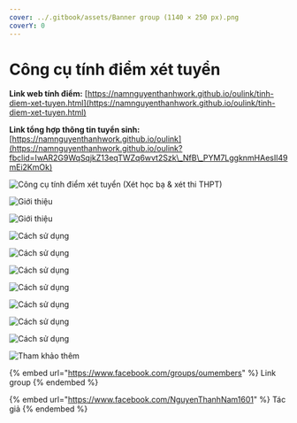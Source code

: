 ```yaml
---
cover: ../.gitbook/assets/Banner group (1140 × 250 px).png
coverY: 0
---
```


# Công cụ tính điểm xét tuyển

**Link web tính điểm:** [https://namnguyenthanhwork.github.io/oulink/tinh-diem-xet-tuyen.html](https://namnguyenthanhwork.github.io/oulink/tinh-diem-xet-tuyen.html)

**Link tổng hợp thông tin tuyển sinh:** [https://namnguyenthanhwork.github.io/oulink](https://namnguyenthanhwork.github.io/oulink?fbclid=IwAR2G9WqSqjkZ13eqTWZq6wvt2Szk\_NfB\_PYM7LggknmHAesIl49mEi2KmOk)

![Công cụ tính điểm xét tuyển (Xét học bạ & xét thi THPT)](../.gitbook/assets/1.png)

![Giới thiệu](../.gitbook/assets/2.png)

![Giới thiệu](../.gitbook/assets/3.png)

![Cách sử dụng](../.gitbook/assets/4.png)

![Cách sử dụng](../.gitbook/assets/5.png)

![Cách sử dụng](../.gitbook/assets/6.png)

![Cách sử dụng](../.gitbook/assets/7.png)

![Cách sử dụng](../.gitbook/assets/8.png)

![Cách sử dụng](../.gitbook/assets/9.png)

![Cách sử dụng](../.gitbook/assets/10.png)

![Tham khảo thêm](../.gitbook/assets/11.png)

{% embed url="https://www.facebook.com/groups/oumembers" %}
Link group
{% endembed %}

{% embed url="https://www.facebook.com/NguyenThanhNam1601" %}
Tác giả
{% endembed %}
